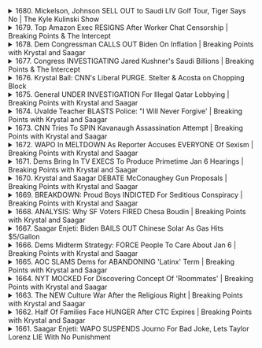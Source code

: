<details>
<summary>1680. Mickelson, Johnson SELL OUT to Saudi LIV Golf Tour, Tiger Says No | The Kyle Kulinski Show</summary><br>

<a href="https://www.youtube.com/watch?v=8nwSCZ6SrSo" target="_blank">
    <img src="https://img.youtube.com/vi/8nwSCZ6SrSo/maxresdefault.jpg" 
        alt="[Youtube]" width="200">
</a>

# Mickelson, Johnson SELL OUT to Saudi LIV Golf Tour, Tiger Says No | The Kyle Kulinski Show


</details>

<details>
<summary>1679. Top Amazon Exec RESIGNS After Worker Chat Censorship | Breaking Points & The Intercept</summary><br>

<a href="https://www.youtube.com/watch?v=JpxSCCRWe6I" target="_blank">
    <img src="https://img.youtube.com/vi/JpxSCCRWe6I/maxresdefault.jpg" 
        alt="[Youtube]" width="200">
</a>

# Top Amazon Exec RESIGNS After Worker Chat Censorship | Breaking Points & The Intercept


</details>

<details>
<summary>1678. Dem Congressman CALLS OUT Biden On Inflation | Breaking Points with Krystal and Saagar</summary><br>

<a href="https://www.youtube.com/watch?v=BBXzVPBLZQE" target="_blank">
    <img src="https://img.youtube.com/vi/BBXzVPBLZQE/maxresdefault.jpg" 
        alt="[Youtube]" width="200">
</a>

# Dem Congressman CALLS OUT Biden On Inflation | Breaking Points with Krystal and Saagar


</details>

<details>
<summary>1677. Congress INVESTIGATING Jared Kushner's Saudi Billions | Breaking Points & The Intercept</summary><br>

<a href="https://www.youtube.com/watch?v=4sTWLsAiS5I" target="_blank">
    <img src="https://img.youtube.com/vi/4sTWLsAiS5I/maxresdefault.jpg" 
        alt="[Youtube]" width="200">
</a>

# Congress INVESTIGATING Jared Kushner's Saudi Billions | Breaking Points & The Intercept


</details>

<details>
<summary>1676. Krystal Ball: CNN's Liberal PURGE. Stelter & Acosta on Chopping Block</summary><br>

<a href="https://www.youtube.com/watch?v=sjwqD1sa0iQ" target="_blank">
    <img src="https://img.youtube.com/vi/sjwqD1sa0iQ/maxresdefault.jpg" 
        alt="[Youtube]" width="200">
</a>

# Krystal Ball: CNN's Liberal PURGE. Stelter & Acosta on Chopping Block


</details>

<details>
<summary>1675. General UNDER INVESTIGATION For Illegal Qatar Lobbying | Breaking Points with Krystal and Saagar</summary><br>

<a href="https://www.youtube.com/watch?v=X_P6EWd6po0" target="_blank">
    <img src="https://img.youtube.com/vi/X_P6EWd6po0/maxresdefault.jpg" 
        alt="[Youtube]" width="200">
</a>

# General UNDER INVESTIGATION For Illegal Qatar Lobbying | Breaking Points with Krystal and Saagar


</details>

<details>
<summary>1674. Uvalde Teacher BLASTS Police: "I Will Never Forgive' | Breaking Points with Krystal and Saagar</summary><br>

<a href="https://www.youtube.com/watch?v=rLuS4Abn9ZE" target="_blank">
    <img src="https://img.youtube.com/vi/rLuS4Abn9ZE/maxresdefault.jpg" 
        alt="[Youtube]" width="200">
</a>

# Uvalde Teacher BLASTS Police: "I Will Never Forgive' | Breaking Points with Krystal and Saagar


</details>

<details>
<summary>1673. CNN Tries To SPIN Kavanaugh Assassination Attempt | Breaking Points with Krystal and Saagar</summary><br>

<a href="https://www.youtube.com/watch?v=YJdn7m2tau0" target="_blank">
    <img src="https://img.youtube.com/vi/YJdn7m2tau0/maxresdefault.jpg" 
        alt="[Youtube]" width="200">
</a>

# CNN Tries To SPIN Kavanaugh Assassination Attempt | Breaking Points with Krystal and Saagar


</details>

<details>
<summary>1672. WAPO In MELTDOWN As Reporter Accuses EVERYONE Of Sexism | Breaking Points with Krystal and Saagar</summary><br>

<a href="https://www.youtube.com/watch?v=_yzrmyH-9lk" target="_blank">
    <img src="https://img.youtube.com/vi/_yzrmyH-9lk/maxresdefault.jpg" 
        alt="[Youtube]" width="200">
</a>

# WAPO In MELTDOWN As Reporter Accuses EVERYONE Of Sexism | Breaking Points with Krystal and Saagar


</details>

<details>
<summary>1671. Dems Bring In TV EXECS To Produce Primetime Jan 6 Hearings | Breaking Points with Krystal and Saagar</summary><br>

<a href="https://www.youtube.com/watch?v=pRA6Q_3dR_w" target="_blank">
    <img src="https://img.youtube.com/vi/pRA6Q_3dR_w/maxresdefault.jpg" 
        alt="[Youtube]" width="200">
</a>

# Dems Bring In TV EXECS To Produce Primetime Jan 6 Hearings | Breaking Points with Krystal and Saagar


</details>

<details>
<summary>1670. Krystal and Saagar DEBATE McConaughey Gun Proposals | Breaking Points with Krystal and Saagar</summary><br>

<a href="https://www.youtube.com/watch?v=ObWwteDdQG0" target="_blank">
    <img src="https://img.youtube.com/vi/ObWwteDdQG0/maxresdefault.jpg" 
        alt="[Youtube]" width="200">
</a>

# Krystal and Saagar DEBATE McConaughey Gun Proposals | Breaking Points with Krystal and Saagar


</details>

<details>
<summary>1669. BREAKDOWN: Proud Boys INDICTED For Seditious Conspiracy | Breaking Points with Krystal and Saagar</summary><br>

<a href="https://www.youtube.com/watch?v=H-5RMBxEi-g" target="_blank">
    <img src="https://img.youtube.com/vi/H-5RMBxEi-g/maxresdefault.jpg" 
        alt="[Youtube]" width="200">
</a>

# BREAKDOWN: Proud Boys INDICTED For Seditious Conspiracy | Breaking Points with Krystal and Saagar


</details>

<details>
<summary>1668. ANALYSIS: Why SF Voters FIRED Chesa Boudin | Breaking Points with Krystal and Saagar</summary><br>

<a href="https://www.youtube.com/watch?v=EHJZABfpbms" target="_blank">
    <img src="https://img.youtube.com/vi/EHJZABfpbms/maxresdefault.jpg" 
        alt="[Youtube]" width="200">
</a>

# ANALYSIS: Why SF Voters FIRED Chesa Boudin | Breaking Points with Krystal and Saagar


</details>

<details>
<summary>1667. Saagar Enjeti: Biden BAILS OUT Chinese Solar As Gas Hits $5/Gallon</summary><br>

<a href="https://www.youtube.com/watch?v=3ohyUHGrorM" target="_blank">
    <img src="https://img.youtube.com/vi/3ohyUHGrorM/maxresdefault.jpg" 
        alt="[Youtube]" width="200">
</a>

# Saagar Enjeti: Biden BAILS OUT Chinese Solar As Gas Hits $5/Gallon


</details>

<details>
<summary>1666. Dems Midterm Strategy: FORCE People To Care About Jan 6 | Breaking Points with Krystal and Saagar</summary><br>

<a href="https://www.youtube.com/watch?v=4mws4tbgKM4" target="_blank">
    <img src="https://img.youtube.com/vi/4mws4tbgKM4/maxresdefault.jpg" 
        alt="[Youtube]" width="200">
</a>

# Dems Midterm Strategy: FORCE People To Care About Jan 6 | Breaking Points with Krystal and Saagar


</details>

<details>
<summary>1665. AOC SLAMS Dems for ABANDONING 'Latinx' Term | Breaking Points with Krystal and Saagar</summary><br>

<a href="https://www.youtube.com/watch?v=kJ4E-csKudY" target="_blank">
    <img src="https://img.youtube.com/vi/kJ4E-csKudY/maxresdefault.jpg" 
        alt="[Youtube]" width="200">
</a>

# AOC SLAMS Dems for ABANDONING 'Latinx' Term | Breaking Points with Krystal and Saagar


</details>

<details>
<summary>1664. NYT MOCKED For Discovering Concept Of 'Roommates' | Breaking Points with Krystal and Saagar</summary><br>

<a href="https://www.youtube.com/watch?v=KuPTa8AVjoM" target="_blank">
    <img src="https://img.youtube.com/vi/KuPTa8AVjoM/maxresdefault.jpg" 
        alt="[Youtube]" width="200">
</a>

# NYT MOCKED For Discovering Concept Of 'Roommates' | Breaking Points with Krystal and Saagar


</details>

<details>
<summary>1663. The NEW Culture War After the Religious Right | Breaking Points with Krystal and Saagar</summary><br>

<a href="https://www.youtube.com/watch?v=9bzbCNr-6lE" target="_blank">
    <img src="https://img.youtube.com/vi/9bzbCNr-6lE/maxresdefault.jpg" 
        alt="[Youtube]" width="200">
</a>

# The NEW Culture War After the Religious Right | Breaking Points with Krystal and Saagar


</details>

<details>
<summary>1662. Half Of Families Face HUNGER After CTC Expires | Breaking Points with Krystal and Saagar</summary><br>

<a href="https://www.youtube.com/watch?v=CkLGYRqmZuY" target="_blank">
    <img src="https://img.youtube.com/vi/CkLGYRqmZuY/maxresdefault.jpg" 
        alt="[Youtube]" width="200">
</a>

# Half Of Families Face HUNGER After CTC Expires | Breaking Points with Krystal and Saagar


</details>

<details>
<summary>1661. Saagar Enjeti: WAPO SUSPENDS Journo For Bad Joke, Lets Taylor Lorenz LIE With No Punishment</summary><br>

<a href="https://www.youtube.com/watch?v=U5h5z7Ba1-s" target="_blank">
    <img src="https://img.youtube.com/vi/U5h5z7Ba1-s/maxresdefault.jpg" 
        alt="[Youtube]" width="200">
</a>

# Saagar Enjeti: WAPO SUSPENDS Journo For Bad Joke, Lets Taylor Lorenz LIE With No Punishment


</details>


